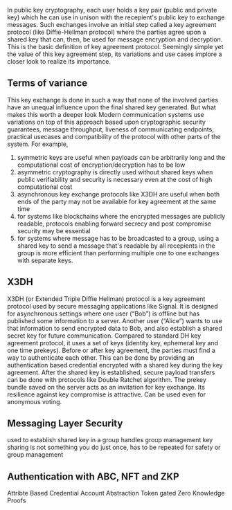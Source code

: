 In public key cryptography, each user holds a key pair (public and private key) which he can use in unison with the recepient's public key to exchange messages. Such exchanges involve an initial step called a key agreement protocol (like Diffie-Hellman protocol) where the parties agree upon a shared key that can, then, be used for message encryption and decryption. This is the basic definition of key agreement protocol. Seemingly simple yet the value of this key agreement step, its variations and use cases implore a closer look to realize its importance.

## Terms of variance
This key exchange is done in such a way that none of the involved parties have an unequal influence upon the final shared key generated.
But what makes this worth a deeper look Modern communication systems use variations on top of this approach based upon cryptographic security guarantees, message throughput, liveness of communicating endpoints, practical usecases and compatibility of the protocol with other parts of the system. For example, 
1. symmetric keys are useful when payloads can be arbitrarily long and the computational cost of encryption/decryption has to be low
2. asymmetric cryptography is directly used without shared keys when public verifiability and security is necessary even at the cost of high computational cost
3. asynchronous key exchange protocols like X3DH are useful when both ends of the party may not be available for key agreement at the same time
4. for systems like blockchains where the encrypted messages are publicly readable, protocols enabling forward secrecy and post compromise security may be essential
5. for systems where message has to be broadcasted to a group, using a shared key to send a message that's readable by all recepients in the group is more efficient than performing multiple one to one exchanges with separate keys.

## X3DH
X3DH (or Extended Triple Diffie Hellman) protocol is a key agreement protocol used by secure messaging applications like Signal. It is designed for asynchronous settings where one user (“Bob”) is offline but has published some information to a server. Another user (“Alice”) wants to use that information to send encrypted data to Bob, and also establish a shared secret key for future communication. Compared to standard DH key agreement protocol, it uses a set of keys (identity key, ephemeral key and one time prekeys).
Before or after key agreement, the parties must find a way to authenticate each other. This can be done by providing an authentication based credential encrypted with a shared key during the key agreement. 
After the shared key is established, secure payload transfers can be done with protocols like Double Ratchet algorithm.
The prekey bundle saved on the server acts as an invitation for key exchange. 
Its resilience against key compromise is attractive. Can be used even for anonymous voting.

## Messaging Layer Security
used to establish shared key in a group
handles group management
key sharing is not something you do just once, has to be repeated for safety or group management

## Authentication with ABC, NFT and ZKP
Attribte Based Credential
Account Abstraction
Token gated
Zero Knowledge Proofs 

